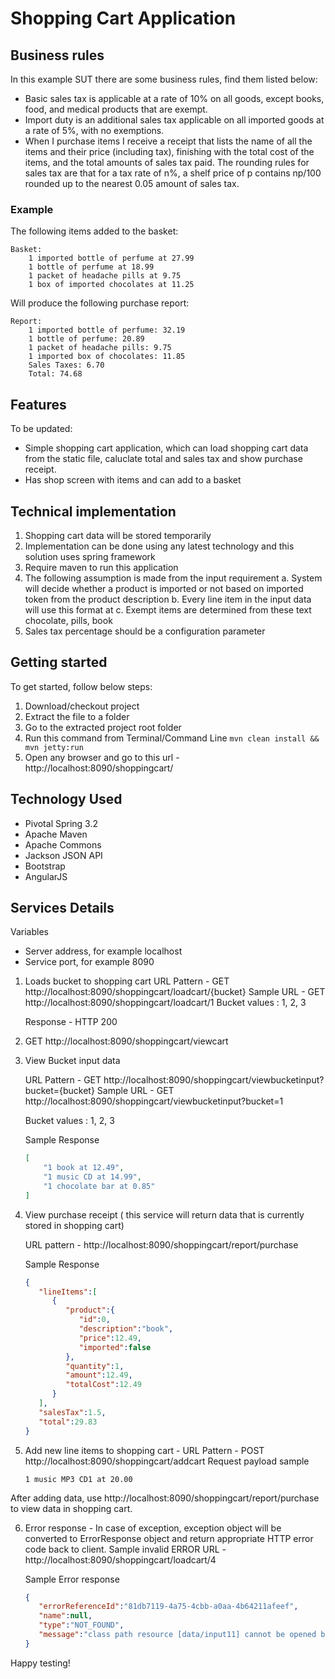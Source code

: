 # Shopping Cart Application
## Business rules
In this example SUT there are some business rules, find them listed below:
- Basic sales tax is applicable at a rate of 10% on all goods, except books, food,
and medical products that are exempt. 
- Import duty is an additional sales tax applicable on all imported goods at a rate of 5%, with no exemptions.
- When I purchase items I receive a receipt that lists the name of all the items and
their price (including tax), finishing with the total cost of the items, and the total
amounts of sales tax paid. 
The rounding rules for sales tax are that for a tax rate of n%, a shelf price of p contains np/100 rounded up to the nearest 0.05 amount of sales tax.

### Example
The following items added to the basket:


```text
Basket:
	1 imported bottle of perfume at 27.99
	1 bottle of perfume at 18.99
	1 packet of headache pills at 9.75
	1 box of imported chocolates at 11.25
```
Will produce the following purchase report:
	
```
Report:
	1 imported bottle of perfume: 32.19
	1 bottle of perfume: 20.89
	1 packet of headache pills: 9.75
	1 imported box of chocolates: 11.85
	Sales Taxes: 6.70
	Total: 74.68
```
## Features
To be updated:
- Simple shopping cart application, which can load shopping cart data from the static file, caluclate total and sales tax and show purchase receipt.
- Has shop screen with items and can add to a basket

## Technical implementation
1. Shopping cart data will be stored temporarily
2. Implementation can be done using any latest technology and this solution uses spring framework
3. Require maven to run this application
4. The following assumption is made from the input requirement
	a. System will decide whether a product is imported or not based on imported token from the product description
	b. Every line item in the input data will use this format <Qty> <imported> <desc> at <price>
     c. Exempt items are determined from these text chocolate, pills, book
5. Sales tax percentage should be a configuration parameter

## Getting started
To get started, follow below steps:
1. Download/checkout project
2. Extract the file to a folder
3. Go to the extracted project root folder
4. Run this command from Terminal/Command Line
```mvn clean install && mvn jetty:run```
5. Open any browser and go to this url - http://localhost:8090/shoppingcart/

## Technology Used
- Pivotal Spring 3.2
- Apache Maven 
- Apache Commons 
- Jackson JSON API
- Bootstrap
- AngularJS

## Services Details

Variables
- Server address, for example localhost
- Service port, for example 8090


1. Loads bucket to shopping cart
	URL Pattern - GET http://localhost:8090/shoppingcart/loadcart/{bucket}
	Sample URL - GET http://localhost:8090/shoppingcart/loadcart/1
	Bucket values : 1, 2, 3

	Response -  HTTP 200
	
2. GET http://localhost:8090/shoppingcart/viewcart

3. View Bucket input data

	URL Pattern -  GET http://localhost:8090/shoppingcart/viewbucketinput?bucket={bucket}
	Sample URL - GET http://localhost:8090/shoppingcart/viewbucketinput?bucket=1

	Bucket values : 1, 2, 3
	
	Sample Response
	
	```json
	[
		"1 book at 12.49",
		"1 music CD at 14.99",
		"1 chocolate bar at 0.85"
	]
	```
	


4. View purchase receipt ( this service will return data that is currently stored in shopping cart)

	URL pattern - http://localhost:8090/shoppingcart/report/purchase

	Sample Response
	```json
	{
	   "lineItems":[
	      {
	         "product":{
	            "id":0,
	            "description":"book",
	            "price":12.49,
	            "imported":false
	         },
	         "quantity":1,
	         "amount":12.49,
	         "totalCost":12.49
	      }
	   ],
	   "salesTax":1.5,
	   "total":29.83
	}
	```

5. Add new line items to shopping cart -
	URL Pattern - POST http://localhost:8090/shoppingcart/addcart
	Request payload sample
    ```text
    1 music MP3 CD1 at 20.00
	```

After adding data, use http://localhost:8090/shoppingcart/report/purchase to view data in shopping cart.
	
6. Error response - In case of exception, exception object will be converted to ErrorResponse object and return appropriate HTTP error code back to client. Sample invalid ERROR URL - http://localhost:8090/shoppingcart/loadcart/4
    
    Sample Error response
    ```json
	{
	   "errorReferenceId":"81db7119-4a75-4cbb-a0aa-4b64211afeef",
	   "name":null,
	   "type":"NOT_FOUND",
	   "message":"class path resource [data/input11] cannot be opened because it does not exist"
	}
	```

Happy testing!
	

